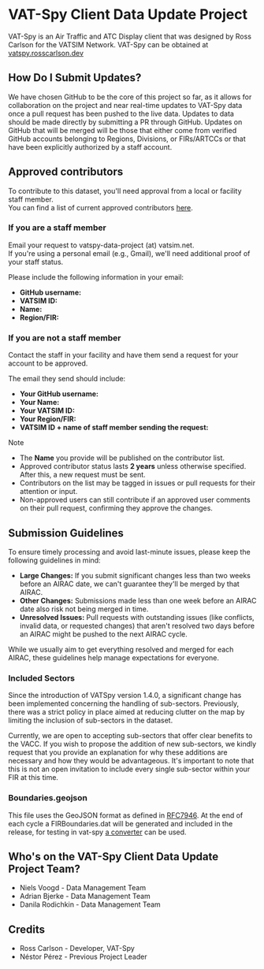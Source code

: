 # VAT-Spy Client Data Update Project

VAT-Spy is an Air Traffic and ATC Display client that was designed by Ross Carlson for the VATSIM Network. VAT-Spy can be obtained at [vatspy.rosscarlson.dev](https://vatspy.rosscarlson.dev/)

## How Do I Submit Updates?

We have chosen GitHub to be the core of this project so far, as it allows for collaboration on the project and near real-time updates to VAT-Spy data once a pull request has been pushed to the live data. Updates to data should be made directly by submitting a PR through GitHub. Updates on GitHub that will be merged will be those that either come from verified GitHub accounts belonging to Regions, Divisions, or FIRs/ARTCCs or that have been explicitly authorized by a staff account.

## Approved contributors

To contribute to this dataset, you'll need approval from a local or facility staff member.<br>
You can find a list of current approved contributors [here](https://docs.google.com/spreadsheets/u/4/d/e/2PACX-1vRHzHhKz4icslNkd3I6mF1Mp_6gan4muRcWZb8fCYL8_S0C6GDpG409xQGTNPAXLPupEWWws3euNK7O/pubhtml?gid=0).

### If you are a staff member

Email your request to vatspy-data-project (at) vatsim.net.  
If you're using a personal email (e.g., Gmail), we'll need additional proof of your staff status.

Please include the following information in your email:

- **GitHub username:**
- **VATSIM ID:**
- **Name:**
- **Region/FIR:**

### If you are not a staff member

Contact the staff in your facility and have them send a request for your account to be approved.

The email they send should include:

- **Your GitHub username:**
- **Your Name:**
- **Your VATSIM ID:**
- **Your Region/FIR:**
- **VATSIM ID + name of staff member sending the request:**

> [!Note]
>* The **Name** you provide will be published on the contributor list.
>* Approved contributor status lasts **2 years** unless otherwise specified. After this, a new request must be sent.
>* Contributors on the list may be tagged in issues or pull requests for their attention or input.
>* Non-approved users can still contribute if an approved user comments on their pull request, confirming they approve the changes.

## Submission Guidelines
To ensure timely processing and avoid last-minute issues, please keep the following guidelines in mind:

- **Large Changes:** If you submit significant changes less than two weeks before an AIRAC date, we can't guarantee they'll be merged by that AIRAC.
- **Other Changes:** Submissions made less than one week before an AIRAC date also risk not being merged in time.
- **Unresolved Issues:** Pull requests with outstanding issues (like conflicts, invalid data, or requested changes) that aren't resolved two days before an AIRAC might be pushed to the next AIRAC cycle.

While we usually aim to get everything resolved and merged for each AIRAC, these guidelines help manage expectations for everyone.

### Included Sectors

Since the introduction of VATSpy version 1.4.0, a significant change has been implemented concerning the handling of sub-sectors. Previously, there was a strict policy in place aimed at reducing clutter on the map by limiting the inclusion of sub-sectors in the dataset.

Currently, we are open to accepting sub-sectors that offer clear benefits to the VACC. If you wish to propose the addition of new sub-sectors, we kindly request that you provide an explanation for why these additions are necessary and how they would be advantageous. It's important to note that this is not an open invitation to include every single sub-sector within your FIR at this time.

### Boundaries.geojson

This file uses the GeoJSON format as defined in [RFC7946](https://datatracker.ietf.org/doc/html/rfc7946). At the end of each cycle a FIRBoundaries.dat will be generated and included in the release, for testing in vat-spy [a converter](https://github.com/NelisV/vatspy-geojson/releases/latest) can be used.

## Who's on the VAT-Spy Client Data Update Project Team?

- Niels Voogd - Data Management Team
- Adrian Bjerke - Data Management Team
- Danila Rodichkin - Data Management Team

## Credits

- Ross Carlson - Developer, VAT-Spy
- Néstor Pérez - Previous Project Leader
